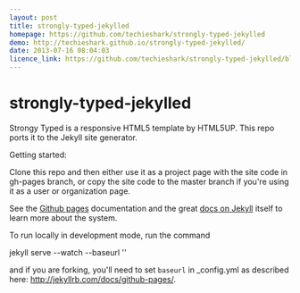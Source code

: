 ```yaml
---
layout: post
title: strongly-typed-jekylled
homepage: https://github.com/techieshark/strongly-typed-jekylled
demo: http://techieshark.github.io/strongly-typed-jekylled/
date: 2013-07-16 08:04:03
licence_link: https://github.com/techieshark/strongly-typed-jekylled/blob/gh-pages/LICENSE
---
```

strongly-typed-jekylled
=======================

Strongy Typed is a responsive HTML5 template by HTML5UP.  This repo ports it to the Jekyll site generator.

Getting started: 

Clone this repo and then either use it as a project page with the site code in gh-pages branch, or copy the site code to the master branch if you're using it as a user or organization page.

See the [Github pages](http://pages.github.com) documentation and the great [docs on Jekyll](http://jekyllrb.com) itself to learn more about the system.

To run locally in development mode, run the command 

 jekyll serve --watch --baseurl ''

 and if you are forking, you'll need to set `baseurl` in \_config.yml as described here: http://jekyllrb.com/docs/github-pages/.


